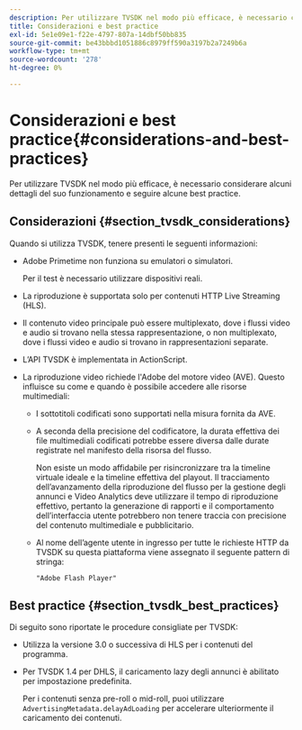 ```yaml
---
description: Per utilizzare TVSDK nel modo più efficace, è necessario considerare alcuni dettagli del suo funzionamento e seguire alcune best practice.
title: Considerazioni e best practice
exl-id: 5e1e09e1-f22e-4797-807a-14dbf50bb835
source-git-commit: be43bbbd1051886c8979ff590a3197b2a7249b6a
workflow-type: tm+mt
source-wordcount: '278'
ht-degree: 0%

---
```


# Considerazioni e best practice{#considerations-and-best-practices}

Per utilizzare TVSDK nel modo più efficace, è necessario considerare alcuni dettagli del suo funzionamento e seguire alcune best practice.

## Considerazioni {#section_tvsdk_considerations}

Quando si utilizza TVSDK, tenere presenti le seguenti informazioni:

* Adobe Primetime non funziona su emulatori o simulatori.

   Per il test è necessario utilizzare dispositivi reali.
* La riproduzione è supportata solo per contenuti HTTP Live Streaming (HLS).
* Il contenuto video principale può essere multiplexato, dove i flussi video e audio si trovano nella stessa rappresentazione, o non multiplexato, dove i flussi video e audio si trovano in rappresentazioni separate.
* L’API TVSDK è implementata in ActionScript.
* La riproduzione video richiede l&#39;Adobe del motore video (AVE). Questo influisce su come e quando è possibile accedere alle risorse multimediali:

   * I sottotitoli codificati sono supportati nella misura fornita da AVE.
   * A seconda della precisione del codificatore, la durata effettiva dei file multimediali codificati potrebbe essere diversa dalle durate registrate nel manifesto della risorsa del flusso.

      Non esiste un modo affidabile per risincronizzare tra la timeline virtuale ideale e la timeline effettiva del playout. Il tracciamento dell’avanzamento della riproduzione del flusso per la gestione degli annunci e Video Analytics deve utilizzare il tempo di riproduzione effettivo, pertanto la generazione di rapporti e il comportamento dell’interfaccia utente potrebbero non tenere traccia con precisione del contenuto multimediale e pubblicitario.
   * Al nome dell’agente utente in ingresso per tutte le richieste HTTP da TVSDK su questa piattaforma viene assegnato il seguente pattern di stringa:

      ```
      "Adobe Flash Player"
      ```

## Best practice {#section_tvsdk_best_practices}

Di seguito sono riportate le procedure consigliate per TVSDK:

* Utilizza la versione 3.0 o successiva di HLS per i contenuti del programma.
* Per TVSDK 1.4 per DHLS, il caricamento lazy degli annunci è abilitato per impostazione predefinita.

   Per i contenuti senza pre-roll o mid-roll, puoi utilizzare `AdvertisingMetadata.delayAdLoading` per accelerare ulteriormente il caricamento dei contenuti.
